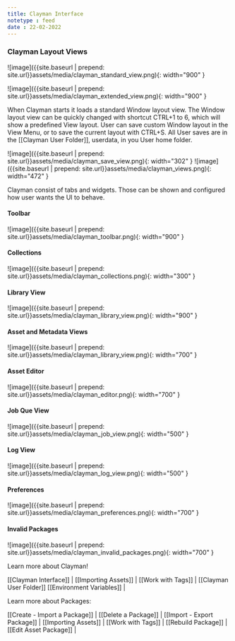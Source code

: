 ```yaml
---
title: Clayman Interface
notetype : feed
date : 22-02-2022
---
```

### Clayman Layout Views

![image]({{site.baseurl | prepend: site.url}}assets/media/clayman_standard_view.png){: width="900" }

![image]({{site.baseurl | prepend: site.url}}assets/media/clayman_extended_view.png){: width="900" }

When Clayman starts it loads a standard Window layout view. The Window layout view can be quickly changed with shortcut CTRL+1 to 6, which will show a predefined View layout.
User can save custom Window layout in the View Menu, or to save the current layout with CTRL+S. All User saves are in the [[Clayman User Folder]], userdata,  in you User home folder.
 
 ![image]({{site.baseurl | prepend: site.url}}assets/media/clayman_save_view.png){: width="302" }
 ![image]({{site.baseurl | prepend: site.url}}assets/media/clayman_views.png){: width="472" }


Clayman consist of tabs and widgets. Those can be shown and configured how user wants the UI to behave.
  
<h4><b>Toolbar</b></h4>
 ![image]({{site.baseurl | prepend: site.url}}assets/media/clayman_toolbar.png){: width="900" }

<h4><b>Collections</b></h4>
![image]({{site.baseurl | prepend: site.url}}assets/media/clayman_collections.png){: width="300" }

<h4><b>Library View</b></h4>
![image]({{site.baseurl | prepend: site.url}}assets/media/clayman_library_view.png){: width="900" }

<h4><b>Asset and Metadata Views</b></h4>
![image]({{site.baseurl | prepend: site.url}}assets/media/clayman_library_view.png){: width="700" }


<h4><b>Asset Editor</b></h4>
![image]({{site.baseurl | prepend: site.url}}assets/media/clayman_editor.png){: width="700" }

<h4><b>Job Que View</b></h4>
![image]({{site.baseurl | prepend: site.url}}assets/media/clayman_job_view.png){: width="500" }


<h4><b>Log View</b></h4>
![image]({{site.baseurl | prepend: site.url}}assets/media/clayman_log_view.png){: width="500" }


<h4><b>Preferences</b></h4>
![image]({{site.baseurl | prepend: site.url}}assets/media/clayman_preferences.png){: width="700" }


<h4><b>Invalid Packages</b></h4>
![image]({{site.baseurl | prepend: site.url}}assets/media/clayman_invalid_packages.png){: width="700" }




Learn more about Clayman!

[[Clayman Interface]] | 
[[Importing Assets]] | 
[[Work with Tags]] | 
[[Clayman User Folder]]
[[Environment Variables]] |


Learn more about Packages:

[[Create - Import a Package]] | 
[[Delete a Package]] | 
[[Import - Export Package]] | 
[[Importing Assets]] | 
[[Work with Tags]] | 
[[Rebuild Package]] | 
[[Edit Asset Package]] | 